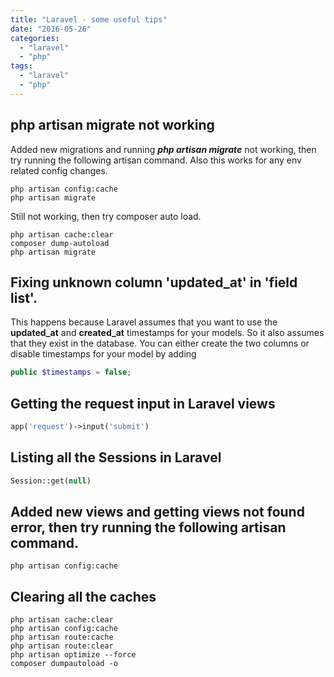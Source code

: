 ```yaml
---
title: "Laravel - some useful tips"
date: "2016-05-26"
categories: 
  - "laravel"
  - "php"
tags: 
  - "laravel"
  - "php"
---
```


## php artisan migrate not working

Added new migrations and running _**php artisan migrate**_ not working, then try running the following artisan command. Also this works for any env related config changes.

```shell
php artisan config:cache
php artisan migrate
```

Still not working, then try composer auto load.

```shell
php artisan cache:clear
composer dump-autoload
php artisan migrate
```

## Fixing unknown column 'updated_at' in 'field list'.

This happens because Laravel assumes that you want to use the **updated_at** and **created_at** timestamps for your models. So it also assumes that they exist in the database. You can either create the two columns or disable timestamps for your model by adding

```php
public $timestamps = false;
```

## Getting the request input in Laravel views

```php
app('request')->input('submit')
```

## Listing all the Sessions in Laravel

```php
Session::get(null)
```

## Added new views and getting views not found error, then try running the following artisan command.

```shell
php artisan config:cache
```

## Clearing all the caches

```shell
php artisan cache:clear
php artisan config:cache
php artisan route:cache
php artisan route:clear
php artisan optimize --force
composer dumpautoload -o
```

